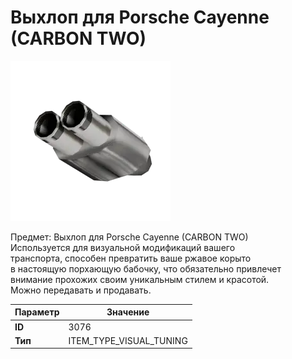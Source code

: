 # Выхлоп для Porsche Cayenne (CARBON TWO)

![Item Image](../img/3076.webp?raw=true)

Предмет: Выхлоп для Porsche Cayenne (CARBON TWO)<br>Используется для визуальной модификаций вашего<br>транспорта, способен превратить ваше ржавое корыто<br>в настоящую порхающую бабочку, что обязательно привлечет<br>внимание прохожих своим уникальным стилем и красотой.<br>Можно передавать и продавать.


| Параметр | Значение |
|----------|----------|
| **ID** | 3076 |
| **Тип** | ITEM_TYPE_VISUAL_TUNING |

